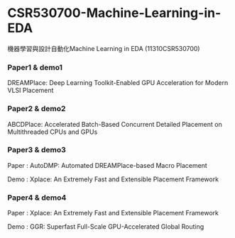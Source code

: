 # CSR530700-Machine-Learning-in-EDA
機器學習與設計自動化Machine Learning in EDA (11310CSR530700)


### Paper1 & demo1
DREAMPlace: Deep Learning Toolkit-Enabled GPU Acceleration for Modern VLSI Placement 

### Paper2 & demo2
ABCDPlace: Accelerated Batch-Based Concurrent Detailed Placement on Multithreaded CPUs and GPUs

### Paper3 & demo3
Paper : AutoDMP: Automated DREAMPlace-based Macro Placement  

Demo : Xplace: An Extremely Fast and Extensible Placement Framework

### Paper4 & demo4
Paper : Xplace: An Extremely Fast and Extensible Placement Framework  

Demo : GGR: Superfast Full-Scale GPU-Accelerated Global Routing
